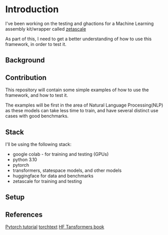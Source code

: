 # Introduction

I've been working on the testing and ghactions for a Machine Learning assembly kit/wrapper called [zetascale](https://github.com/kyegomez/zeta)

As part of this, I need to get a better understanding of how to use this framework, in order to test it.

## Background

## Contribution

This repository will contain some simple examples of how to use the framework, and how to test it.

The examples will be first in the area of Natural Language Processing(NLP) as these models can take less time to train, and have several distinct use cases with good benchmarks.

## Stack

I'll be using the following stack:

- google colab - for training and testing (GPUs)
- python 3.10
- pytorch
- transformers, statespace models, and other models
- huggingface for data and benchmarks
- zetascale for training and testing

## Setup

## References

[Pytorch tutorial](https://pytorch.org/tutorials/beginner/basics/intro.html)
[torchtext](https://pytorch.org/text/stable/index.html)
[HF Tansformers book](https://transformersbook.com/)